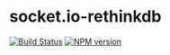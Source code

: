 # socket.io-rethinkdb

[![Build Status](https://travis-ci.org/thejsj/socket.io-rethinkdb?branch=master)](https://travis-ci.org/thejsj/socket.io-rethinkdb)
[![NPM version](https://badge.fury.io/js/socket.io-rethinkdbssvg)](http://badge.fury.io/js/socket.io-rethinkdb)
